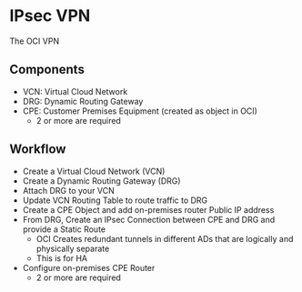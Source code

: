 # IPsec VPN 

The OCI VPN 

## Components

- VCN: Virtual Cloud Network
- DRG: Dynamic Routing Gateway
- CPE: Customer Premises Equipment (created as object in OCI)
  - 2 or more are required

## Workflow

- Create a Virtual Cloud Network (VCN)
- Create a Dynamic Routing Gateway (DRG)
- Attach DRG to your VCN
- Update VCN Routing Table to route traffic to DRG 
- Create a CPE Object and add on-premises router Public IP address
- From DRG, Create an IPsec Connection between CPE and DRG and provide a Static Route
  - OCI Creates redundant tunnels in different ADs that are logically and physically separate
  - This is for HA
- Configure on-premises CPE Router
  - 2 or more are required